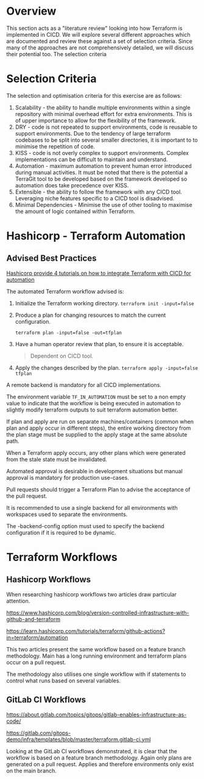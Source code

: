 # Overview

This section acts as a "literature review" looking into how Terraform is implemented in CICD. We will explore several different approaches which are documented and review these against a set of selection criteria. Since many of the approaches are not comprehensively detailed, we will discuss their potential too. The selection criteria

# Selection Criteria

The selection and optimisation criteria for this exercise are as follows:

1. Scalability - the ability to handle multiple environments within a single repository with minimal overhead effort for extra environments. This is of upper importance to allow for the flexibility of the framework.
2. DRY - code is not repeated to support environments, code is reusable to support environments. Due to the tendency of large terraform codebases to be split into several smaller directories, it is important to to minimise the repetition of code.
3. KISS - code is not overly complex to support environments. Complex implementations can be difficult to maintain and understand.
4. Automation - maximum automation to prevent human error introduced during manual activities. It must be noted that there is the potential a TerraGit tool to be developed based on the framework developed so automation does take precedence over KISS.
5. Extensible - the ability to follow the framework with any CICD tool. Leveraging niche features specific to a CICD tool is disadvised.
6. Minimal Dependencies - Minimise the use of other tooling to maximise the amount of logic contained within Terraform.

# Hashicorp - Terraform Automation

## Advised Best Practices

[Hashicorp provide 4 tutorials on how to integrate Terraform with CICD for automation](https://learn.hashicorp.com/collections/terraform/automation)

The automated Terraform workflow advised is:

1. Initialize the Terraform working directory.
   `terraform init -input=false`
2. Produce a plan for changing resources to match the current configuration.

   `terraform plan -input=false -out=tfplan`

3. Have a human operator review that plan, to ensure it is acceptable.
   > Dependent on CICD tool.
4. Apply the changes described by the plan.
   `terraform apply -input=false tfplan`

A remote backend is mandatory for all CICD implementations.

The environment variable `TF_IN_AUTOMATION` must be set to a non empty value to indicate that the workflow is being executed in automation to slightly modify terraform outputs to suit terraform automation better.

If plan and apply are run on separate machines/containers (common when plan and apply occur in different steps), the entire working directory from the plan stage must be supplied to the apply stage at the same absolute path.

When a Terraform apply occurs, any other plans which were generated from the stale state must be invalidated.

Automated approval is desirable in development situations but manual approval is mandatory for production use-cases.

Pull requests should trigger a Terraform Plan to advise the acceptance of the pull request.

It is recommended to use a single backend for all environments with workspaces used to separate the environments.

The -backend-config option must used to specify the backend configuration if it is required to be dynamic.

# Terraform Workflows

## Hashicorp Workflows

When researching hashicorp workflows two articles draw particular attention.

https://www.hashicorp.com/blog/version-controlled-infrastructure-with-github-and-terraform

https://learn.hashicorp.com/tutorials/terraform/github-actions?in=terraform/automation

This two articles present the same workflow based on a feature branch methodology. Main has a long running environment and terraform plans occur on a pull request.

The methodology also utilises one single workflow with if statements to control what runs based on several variables.

## GitLab CI Workflows

https://about.gitlab.com/topics/gitops/gitlab-enables-infrastructure-as-code/

https://gitlab.com/gitops-demo/infra/templates/blob/master/terraform.gitlab-ci.yml

Looking at the GitLab CI workflows demonstrated, it is clear that the workflow is based on a feature branch methodology. Again only plans are generated on a pull request. Applies and therefore environments only exist on the main branch.
